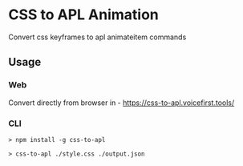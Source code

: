 # CSS to APL Animation
Convert css keyframes to apl animateitem commands

## Usage

### Web

Convert directly from browser in - https://css-to-apl.voicefirst.tools/

### CLI

```
> npm install -g css-to-apl

> css-to-apl ./style.css ./output.json
```


